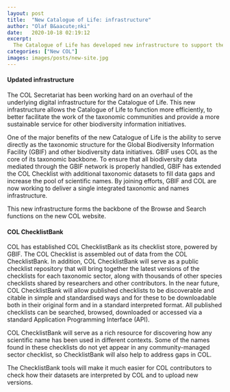 ```yaml
---
layout: post
title:  "New Catalogue of Life: infrastructure"
author: "Olaf B&aacute;nki"
date:   2020-10-18 02:19:12
excerpt:
  The Catalogue of Life has developed new infrastructure to support the COL Checklist and the management of checklist datasets
categories: ["New COL"]
images: images/posts/new-site.jpg
---
```

#### Updated infrastructure
The COL Secretariat has been working hard on an overhaul of the underlying digital infrastructure for the Catalogue of Life. This new infrastructure allows the Catalogue of Life to function more efficiently, to better facilitate the work of the taxonomic communities and provide a more sustainable service for other biodiversity information initiatives.

One of the major benefits of the new Catalogue of Life is the ability to serve directly as the taxonomic structure for the Global Biodiversity Information Facility (GBIF) and other biodiversity data initiatives. GBIF uses COL as the core of its taxonomic backbone. To ensure that all biodiversity data mediated through the GBIF network is properly handled, GBIF has extended the COL Checklist with additional taxonomic datasets to fill data gaps and increase the pool of scientific names. By joining efforts, GBIF and COL are now working to deliver a single integrated taxonomic and names infrastructure.

This new infrastructure forms the backbone of the Browse and Search functions on the new COL website.

#### COL ChecklistBank
COL has established COL ChecklistBank as its checklist store, powered by GBIF. The COL Checklist is assembled out of data from the COL ChecklistBank. In addition, COL ChecklistBank will serve as a public checklist repository that will bring together the latest versions of the checklists for each taxonomic sector, along with thousands of other species checklists shared by researchers and other contributors. In the near future, COL ChecklistBank will allow published checklists to be discoverable and citable in simple and standardised ways and for these to be downloadable both in their original form and in a standard interpreted format. All published checklists can be searched, browsed, downloaded or accessed via a standard Application Programming Interface (API). 

COL ChecklistBank will serve as a rich resource for discovering how any scientific name has been used in different contexts. Some of the names found in these checklists do not yet appear in any community-managed sector checklist, so ChecklistBank will also help to address gaps in COL.

The ChecklistBank tools will make it much easier for COL contributors to check how their datasets are interpreted by COL and to upload new versions.